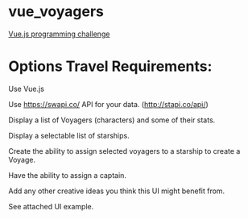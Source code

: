 # vue_voyagers

[Vue.js programming challenge](https://neodigm.github.io/vue_voyagers/) 

# Options Travel Requirements:

Use Vue.js

Use https://swapi.co/ API for your data.  (http://stapi.co/api/)

Display a list of Voyagers (characters) and some of their stats.

Display a selectable list of starships.

Create the ability to assign selected voyagers to a starship to create a Voyage.

Have the ability to assign a captain.

Add any other creative ideas you think this UI might benefit from.

See attached UI example.
